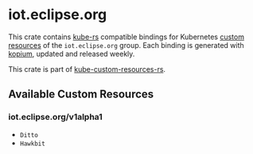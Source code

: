 <!--
SPDX-FileCopyrightText: The kube-custom-resources-rs Authors
SPDX-License-Identifier: 0BSD
 -->

# iot.eclipse.org

This crate contains [kube-rs](https://kube.rs/) compatible bindings for Kubernetes [custom resources](https://kubernetes.io/docs/tasks/extend-kubernetes/custom-resources/custom-resource-definitions/) of the `iot.eclipse.org` group. Each binding is generated with [kopium](https://github.com/kube-rs/kopium), updated and released weekly.

This crate is part of [kube-custom-resources-rs](https://github.com/metio/kube-custom-resources-rs).

## Available Custom Resources

### iot.eclipse.org/v1alpha1
- `Ditto`
- `Hawkbit`
